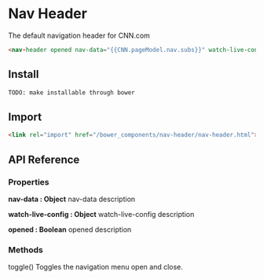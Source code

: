 # Nav Header
The default navigation header for CNN.com

```html
<nav-header opened nav-data="{{CNN.pageModel.nav.subs}}" watch-live-config="{{appConfig.watchLiveButton.link}}"></nav-header>
```

## Install

```bash
TODO: make installable through bower
```

## Import

```html
<link rel="import" href="/bower_components/nav-header/nav-header.html">
```

## API Reference

### Properties

**nav-data : Object**
nav-data description

**watch-live-config : Object**
watch-live-config description

**opened : Boolean**
opened description

### Methods

toggle()
Toggles the navigation menu open and close.
